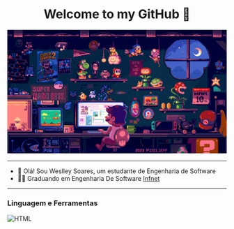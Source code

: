 <center>
    <h1>
        Welcome to my GitHub 🤟
    </h1>
</center>

![Super Mario Bros code](we.gif)


----

- 👋 Olá! Sou Weslley Soares, um estudante de Engenharia de Software <br>
- 👨‍🎓 Graduando em Engenharia De Software [Infnet](https://faculdadeinfnet.com.br/faculdade/engenharia-de-software/)<br>

---
### Linguagem e Ferramentas 

![HTML](https://cdn.jsdelivr.net/gh/devicons/devicon@latest/icons/html5/html5-original-wordmark.svg)



<!--
**Weslleysoaresc/weslleysoaresc** is a ✨ _special_ ✨ repository because its `README.md` (this file) appears on your GitHub profile.

Here are some ideas to get you started:

- 🔭 I’m currently working on ...
- 🌱 I’m currently learning ...
- 👯 I’m looking to collaborate on ...
- 🤔 I’m looking for help with ...
- 💬 Ask me about ...
- 📫 How to reach me: ...
- 😄 Pronouns: ...
- ⚡ Fun fact: ...
-->


[def]: https://hermes.dio.me/articles/cover/002f68e4-0e5a-4447-9a50-1ce11ec21994.giff